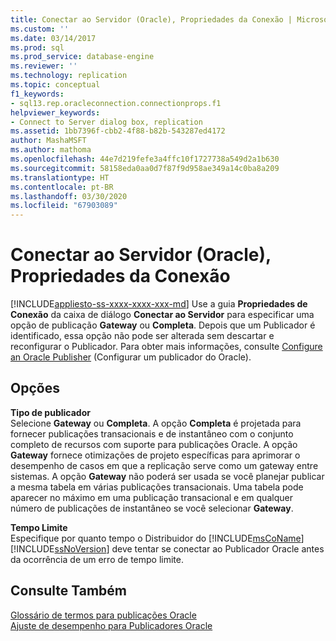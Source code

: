 ```yaml
---
title: Conectar ao Servidor (Oracle), Propriedades da Conexão | Microsoft Docs
ms.custom: ''
ms.date: 03/14/2017
ms.prod: sql
ms.prod_service: database-engine
ms.reviewer: ''
ms.technology: replication
ms.topic: conceptual
f1_keywords:
- sql13.rep.oracleconnection.connectionprops.f1
helpviewer_keywords:
- Connect to Server dialog box, replication
ms.assetid: 1bb7396f-cbb2-4f88-b82b-543287ed4172
author: MashaMSFT
ms.author: mathoma
ms.openlocfilehash: 44e7d219fefe3a4ffc10f1727738a549d2a1b630
ms.sourcegitcommit: 58158eda0aa0d7f87f9d958ae349a14c0ba8a209
ms.translationtype: HT
ms.contentlocale: pt-BR
ms.lasthandoff: 03/30/2020
ms.locfileid: "67903089"
---
```

# <a name="connect-to-server-oracle-connection-properties"></a>Conectar ao Servidor (Oracle), Propriedades da Conexão
[!INCLUDE[appliesto-ss-xxxx-xxxx-xxx-md](../../includes/appliesto-ss-xxxx-xxxx-xxx-md.md)]
  Use a guia **Propriedades de Conexão** da caixa de diálogo **Conectar ao Servidor** para especificar uma opção de publicação **Gateway** ou **Completa**. Depois que um Publicador é identificado, essa opção não pode ser alterada sem descartar e reconfigurar o Publicador. Para obter mais informações, consulte [Configure an Oracle Publisher](../../relational-databases/replication/non-sql/configure-an-oracle-publisher.md) (Configurar um publicador do Oracle).  
  
## <a name="options"></a>Opções  
 **Tipo de publicador**  
 Selecione **Gateway** ou **Completa**. A opção **Completa** é projetada para fornecer publicações transacionais e de instantâneo com o conjunto completo de recursos com suporte para publicações Oracle. A opção **Gateway** fornece otimizações de projeto específicas para aprimorar o desempenho de casos em que a replicação serve como um gateway entre sistemas. A opção **Gateway** não poderá ser usada se você planejar publicar a mesma tabela em várias publicações transacionais. Uma tabela pode aparecer no máximo em uma publicação transacional e em qualquer número de publicações de instantâneo se você selecionar **Gateway**.  
  
 **Tempo Limite**  
 Especifique por quanto tempo o Distribuidor do [!INCLUDE[msCoName](../../includes/msconame-md.md)] [!INCLUDE[ssNoVersion](../../includes/ssnoversion-md.md)] deve tentar se conectar ao Publicador Oracle antes da ocorrência de um erro de tempo limite.  
  
## <a name="see-also"></a>Consulte Também  
 [Glossário de termos para publicações Oracle](../../relational-databases/replication/non-sql/glossary-of-terms-for-oracle-publishing.md)   
 [Ajuste de desempenho para Publicadores Oracle](../../relational-databases/replication/non-sql/performance-tuning-for-oracle-publishers.md)  
  
  
